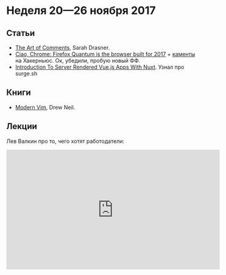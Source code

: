 # Неделя 20—26 ноября 2017
## Статьи
- [The Art of Comments](https://css-tricks.com/the-art-of-comments/), Sarah Drasner.
- [Ciao, Chrome: Firefox Quantum is the browser built for 2017](https://www.wired.com/story/firefox-quantum-the-browser-built-for-2017/) + [каменты](https://news.ycombinator.com/item?id=15776562) на Хакерньюс. Ок, убедили, пробую новый ФФ.
- [Introduction To Server Rendered Vue.js Apps With Nuxt](https://medium.com/codingthesmartway-com-blog/introduction-to-server-rendered-vue-js-apps-with-nuxt-91dbfd80795a). Узнал про surge.sh

## Книги
* [Modern Vim](https://pragprog.com/book/modvim/modern-vim), Drew Neil.

## Лекции
Лев Валкин про то, чего хотят работодатели:

<iframe width="560" height="315" src="https://www.youtube.com/embed/qEeimAoSyvk" frameborder="0" allowfullscreen></iframe>


